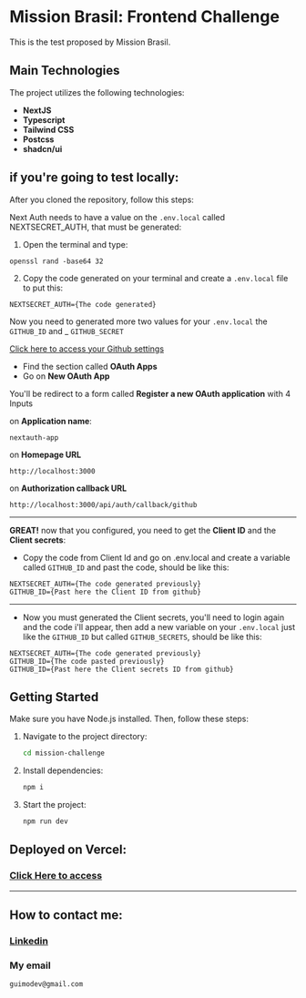 # Mission Brasil: Frontend Challenge

This is the test proposed by Mission Brasil.

## Main Technologies

The project utilizes the following technologies:

- **NextJS**
- **Typescript**
- **Tailwind CSS**
- **Postcss**
- **shadcn/ui**

## if you're going to test locally:

After you cloned the repository, follow this steps:

Next Auth needs to have a value on the `.env.local` called NEXTSECRET_AUTH, that must be generated:

1. Open the terminal and type:

```
openssl rand -base64 32
```

2. Copy the code generated on your terminal and create a `.env.local` file to put this:

```
NEXTSECRET_AUTH={The code generated}
```

Now you need to generated more two values for your `.env.local` the `GITHUB_ID` and \_ `GITHUB_SECRET`

[Click here to access your Github settings ](https://github.com/settings/apps)

- Find the section called **OAuth Apps**
- Go on **New OAuth App**

You'll be redirect to a form called **Register a new OAuth application** with 4 Inputs

on **Application name**:

```
nextauth-app
```

on **Homepage URL**

```
http://localhost:3000
```

on **Authorization callback URL**

```
http://localhost:3000/api/auth/callback/github
```

---

**GREAT!** now that you configured, you need to get the **Client ID** and the **Client secrets**:

- Copy the code from Client Id and go on .env.local and create a variable called `GITHUB_ID` and past the code, should be like this:

```
NEXTSECRET_AUTH={The code generated previously}
GITHUB_ID={Past here the Client ID from github}
```

---

- Now you must generated the Client secrets, you'll need to login again and the code i'll appear, then add a new variable on your `.env.local` just like the `GITHUB_ID` but called `GITHUB_SECRETS`, should be like this:

```
NEXTSECRET_AUTH={The code generated previously}
GITHUB_ID={The code pasted previously}
GITHUB_ID={Past here the Client secrets ID from github}
```

## Getting Started

Make sure you have Node.js installed. Then, follow these steps:

1. Navigate to the project directory:

   ```bash
   cd mission-challenge
   ```

2. Install dependencies:

   ```bash
   npm i
   ```

3. Start the project:

   ```bash
   npm run dev
   ```

## Deployed on Vercel:

### [Click Here to access](https://mission-challenge-guimo.vercel.app)

---

## How to contact me:

### [Linkedin](https://www.linkedin.com/in/guim0-dev)

### My email

```
guimodev@gmail.com
```
